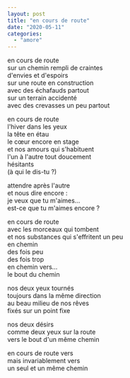 ```yaml
---
layout: post
title: "en cours de route"
date: "2020-05-11"
categories: 
  - "amore"
---
```


en cours de route  
sur un chemin rempli de craintes  
d'envies et d'espoirs  
sur une route en construction  
avec des échafauds partout  
sur un terrain accidenté  
avec des crevasses un peu partout

en cours de route  
l'hiver dans les yeux  
la tête en étau  
le cœur encore en stage  
et nos amours qui s'habituent  
l'un à l'autre tout doucement  
hésitants  
(à qui le dis-tu ?)

attendre après l'autre  
et nous dire encore :  
je veux que tu m'aimes...  
est-ce que tu m'aimes encore ?

en cours de route  
avec les morceaux qui tombent  
et nos substances qui s'effritent un peu  
en chemin  
des fois peu  
des fois trop  
en chemin vers...  
le bout du chemin  

nos deux yeux tournés  
toujours dans la même direction  
au beau milieu de nos rêves  
fixés sur un point fixe

nos deux désirs  
comme deux yeux sur la route  
vers le bout d'un même chemin

en cours de route vers   
mais invariablement vers  
un seul et un même chemin
